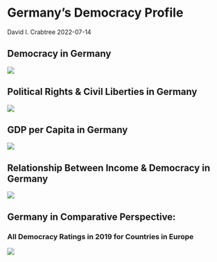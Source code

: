 Germany’s Democracy Profile
================
David I. Crabtree
2022-07-14

## Democracy in Germany

![](C:\Users\David\Desktop\PROGRA~1\FILESA~1\CFSS\hw06\reports\GERMAN~1/figure-gfm/Demscore-1.png)<!-- -->

## Political Rights & Civil Liberties in Germany

![](C:\Users\David\Desktop\PROGRA~1\FILESA~1\CFSS\hw06\reports\GERMAN~1/figure-gfm/Political%20Rights%20&%20Civil%20Libs-1.png)<!-- -->

## GDP per Capita in Germany

![](C:\Users\David\Desktop\PROGRA~1\FILESA~1\CFSS\hw06\reports\GERMAN~1/figure-gfm/GDP%20per%20Capita-1.png)<!-- -->

## Relationship Between Income & Democracy in Germany

![](C:\Users\David\Desktop\PROGRA~1\FILESA~1\CFSS\hw06\reports\GERMAN~1/figure-gfm/Income%20&%20Dem-1.png)<!-- -->

## Germany in Comparative Perspective:

### All Democracy Ratings in 2019 for Countries in Europe

![](C:\Users\David\Desktop\PROGRA~1\FILESA~1\CFSS\hw06\reports\GERMAN~1/figure-gfm/Democracy%20in%20Comparative%20Perspective-1.png)<!-- -->
